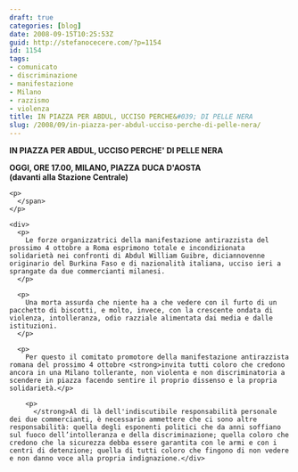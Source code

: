 ```yaml
---
draft: true
categories: [blog]
date: 2008-09-15T10:25:53Z
guid: http://stefanocecere.com/?p=1154
id: 1154
tags:
- comunicato
- discriminazione
- manifestazione
- Milano
- razzismo
- violenza
title: IN PIAZZA PER ABDUL, UCCISO PERCHE&#039; DI PELLE NERA
slug: /2008/09/in-piazza-per-abdul-ucciso-perche-di-pelle-nera/
---
```


<span></p> 

<div>
  <strong><span><span><span>IN PIAZZA PER ABDUL, UCCISO PERCHE' DI PELLE NERA</span></p> 
  
  <p>
    </span></span>OGGI, ORE 17.00, MILANO, PIAZZA DUCA D'AOSTA<br /> (davanti alla Stazione Centrale)</strong></div> 
    
    <p>
      </span>
    </p>
    
    <div>
      <p>
        Le forze organizzatrici della manifestazione antirazzista del prossimo 4 ottobre a Roma esprimono totale e incondizionata solidarietà nei confronti di Abdul William Guibre, diciannovenne originario del Burkina Faso e di nazionalità italiana, ucciso ieri a sprangate da due commercianti milanesi.
      </p>
      
      <p>
        Una morta assurda che niente ha a che vedere con il furto di un pacchetto di biscotti, e molto, invece, con la crescente ondata di violenza, intolleranza, odio razziale alimentata dai media e dalle istituzioni.
      </p>
      
      <p>
        Per questo il comitato promotore della manifestazione antirazzista romana del prossimo 4 ottobre <strong>invita tutti coloro che credono ancora in una Milano tollerante, non violenta e non discriminatoria a scendere in piazza facendo sentire il proprio dissenso e la propria solidarietà.</p> 
        
        <p>
          </strong>Al di là dell'indiscutibile responsabilità personale dei due commercianti, è necessario ammettere che ci sono altre responsabilità: quella degli esponenti politici che da anni soffiano sul fuoco dell’intolleranza e della discriminazione; quella coloro che credono che la sicurezza debba essere garantita con le armi e con i centri di detenzione; quella di tutti coloro che fingono di non vedere e non danno voce alla propria indignazione.</div>